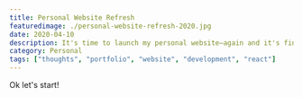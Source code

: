 ```yaml
---
title: Personal Website Refresh
featuredimage: ./personal-website-refresh-2020.jpg
date: 2020-04-10
description: It's time to launch my personal website–again and it's finished.
category: Personal
tags: ["thoughts", "portfolio", "website", "development", "react"]
---
```


Ok let's start!

